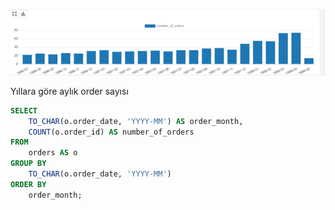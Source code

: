 ![Sipariş analizi](https://github.com/Kubra1s1kbozkurt/Northwind-SQL/blob/main/image/Y%C4%B1llara%20g%C3%B6re%20sipari%C5%9F%20analizi.png)

Yıllara göre aylık order sayısı
```sql
SELECT
    TO_CHAR(o.order_date, 'YYYY-MM') AS order_month,
    COUNT(o.order_id) AS number_of_orders
FROM
    orders AS o
GROUP BY
    TO_CHAR(o.order_date, 'YYYY-MM')
ORDER BY
    order_month;
    

